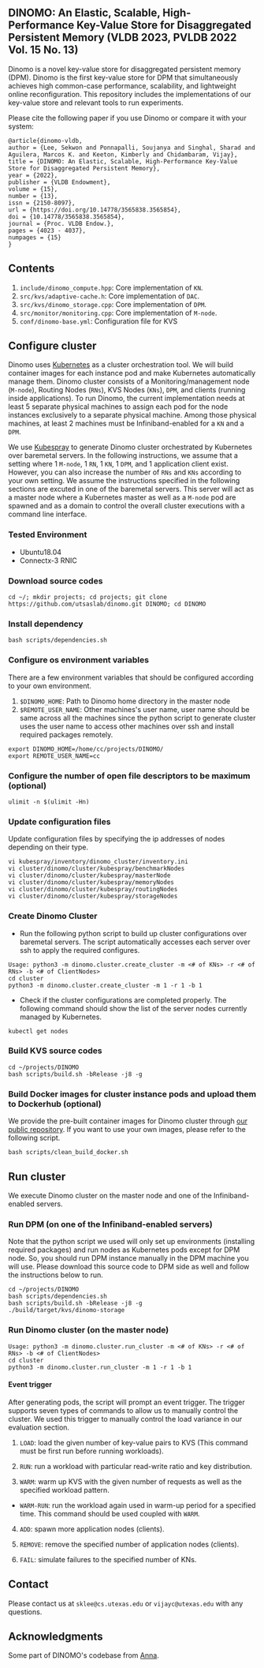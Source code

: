 ## DINOMO: An Elastic, Scalable, High-Performance Key-Value Store for Disaggregated Persistent Memory (VLDB 2023, PVLDB 2022 Vol. 15 No. 13)

Dinomo is a novel key-value store for disaggregated persistent memory (DPM).
Dinomo is the first key-value store for DPM that simultaneously achieves
high common-case performance, scalability, and lightweight online reconfiguration.
This repository includes the implementations of our key-value store and relevant
tools to run experiments.

Please cite the following paper if you use Dinomo or compare it with your system:

```
@article{dinomo-vldb,
author = {Lee, Sekwon and Ponnapalli, Soujanya and Singhal, Sharad and Aguilera, Marcos K. and Keeton, Kimberly and Chidambaram, Vijay},
title = {DINOMO: An Elastic, Scalable, High-Performance Key-Value Store for Disaggregated Persistent Memory},
year = {2022},
publisher = {VLDB Endowment},
volume = {15},
number = {13},
issn = {2150-8097},
url = {https://doi.org/10.14778/3565838.3565854},
doi = {10.14778/3565838.3565854},
journal = {Proc. VLDB Endow.},
pages = {4023 - 4037},
numpages = {15}
}
```

## Contents

1. `include/dinomo_compute.hpp`: Core implementation of `KN`.
2. `src/kvs/adaptive-cache.h`: Core implementation of `DAC`.
3. `src/kvs/dinomo_storage.cpp`: Core implementation of `DPM`.
4. `src/monitor/monitoring.cpp`: Core implementation of `M-node`.
5. `conf/dinomo-base.yml`: Configuration file for KVS

## Configure cluster

Dinomo uses [Kubernetes](https://kubernetes.io/) as a cluster orchestration tool.
We will build container images for each instance pod and make Kubernetes
automatically manage them. Dinomo cluster consists of a Monitoring/management
node (`M-node`), Routing Nodes (`RNs`), KVS Nodes (`KNs`), `DPM`, and
clients (running inside applications). To run Dinomo, the current implementation
needs at least 5 separate physical machines to assign each pod for the node
instances exclusively to a separate physical machine. Among those physical machines,
at least 2 machines must be Infiniband-enabled for a `KN` and a `DPM`.

We use [Kubespray](https://github.com/kubernetes-sigs/kubespray) to generate
Dinomo cluster orchestrated by Kubernetes over baremetal servers.
In the following instructions, we assume that a setting where 1 `M-node`, 1 `RN`, 1 `KN`,
1 `DPM`, and 1 application client exist. However, you can also increase the number
of `RNs` and `KNs` according to your own setting. We assume the instructions
specified in the following sections are excuted in one of the baremetal servers.
This server will act as a master node where a Kubernetes master as well as a
`M-node` pod are spawned and as a domain to control the overall cluster executions
with a command line interface.

### Tested Environment

-   Ubuntu18.04
-   Connectx-3 RNIC

### Download source codes

```
cd ~/; mkdir projects; cd projects; git clone https://github.com/utsaslab/dinomo.git DINOMO; cd DINOMO
```

### Install dependency

```
bash scripts/dependencies.sh
```

### Configure os environment variables

There are a few environment variables that should be configured according
to your own environment.

1. `$DINOMO_HOME`: Path to Dinomo home directory in the master node
2. `$REMOTE_USER_NAME`: Other machines's user name, user name should be same
   across all the machines since the python script to generate cluster uses
   the user name to access other machines over ssh and install required
   packages remotely.

```
export DINOMO_HOME=/home/cc/projects/DINOMO/
export REMOTE_USER_NAME=cc
```

### Configure the number of open file descriptors to be maximum (optional)

```
ulimit -n $(ulimit -Hn)
```

### Update configuration files

Update configuration files by specifying the ip addresses of nodes depending on their type.

```
vi kubespray/inventory/dinomo_cluster/inventory.ini
vi cluster/dinomo/cluster/kubespray/benchmarkNodes
vi cluster/dinomo/cluster/kubespray/masterNode
vi cluster/dinomo/cluster/kubespray/memoryNodes
vi cluster/dinomo/cluster/kubespray/routingNodes
vi cluster/dinomo/cluster/kubespray/storageNodes
```

### Create Dinomo Cluster

-   Run the following python script to build up cluster configurations over baremetal servers. The script automatically accesses each server over ssh to apply the required configures.

```
Usage: python3 -m dinomo.cluster.create_cluster -m <# of KNs> -r <# of RNs> -b <# of ClientNodes>
cd cluster
python3 -m dinomo.cluster.create_cluster -m 1 -r 1 -b 1
```

-   Check if the cluster configurations are completed properly. The following command should show the list of the server nodes currently managed by Kubernetes.

```
kubectl get nodes
```

### Build KVS source codes

```
cd ~/projects/DINOMO
bash scripts/build.sh -bRelease -j8 -g
```

### Build Docker images for cluster instance pods and upload them to Dockerhub (optional)

We provide the pre-built container images for Dinomo cluster through [our public repository](https://hub.docker.com/repository/docker/sekwonlee/dinomo).
If you want to use your own images, please refer to the following script.

```
bash scripts/clean_build_docker.sh
```

## Run cluster

We execute Dinomo cluster on the master node and one of the Infiniband-enabled servers.

### Run DPM (on one of the Infiniband-enabled servers)

Note that the python script we used will only set up environments (installing
required packages) and run nodes as Kubernetes pods except for DPM node.
So, you should run DPM instance manually in the DPM machine you will use.
Please download this source code to DPM side as well and follow the instructions
below to run.

```
cd ~/projects/DINOMO
bash scripts/dependencies.sh
bash scripts/build.sh -bRelease -j8 -g
./build/target/kvs/dinomo-storage
```

### Run Dinomo cluster (on the master node)

```
Usage: python3 -m dinomo.cluster.run_cluster -m <# of KNs> -r <# of RNs> -b <# of ClientNodes>
cd cluster
python3 -m dinomo.cluster.run_cluster -m 1 -r 1 -b 1
```

#### Event trigger

After generating pods, the script will prompt an event trigger. The trigger
supports seven types of commands to allow us to manually control the cluster.
We used this trigger to manually control the load variance in our evaluation section.

1. `LOAD`: load the given number of key-value pairs to KVS (This command must be
   first run before running workloads).

2. `RUN`: run a workload with particular read-write ratio and key distribution.

3. `WARM`: warm up KVS with the given number of requests as well as
   the specified workload pattern.

-   `WARM-RUN`: run the workload again used in warm-up period for a specified time. This command should be used coupled with `WARM`.

4. `ADD`: spawn more application nodes (clients).

5. `REMOVE`: remove the specified number of application nodes (clients).

6. `FAIL`: simulate failures to the specified number of KNs.

## Contact

Please contact us at `sklee@cs.utexas.edu` or `vijayc@utexas.edu` with any questions.

## Acknowledgments

Some part of DINOMO's codebase from [Anna](https://github.com/hydro-project/anna).
